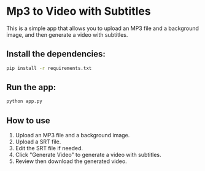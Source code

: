# Mp3 to Video with Subtitles

This is a simple app that allows you to upload an MP3 file and a background image, and then generate a video with subtitles.

## Install the dependencies:

``` bash
pip install -r requirements.txt
```

## Run the app:

``` bash
python app.py
```

## How to use

1. Upload an MP3 file and a background image.
2. Upload a SRT file.
3. Edit the SRT file if needed.
3. Click "Generate Video" to generate a video with subtitles.
4. Review then download the generated video.
